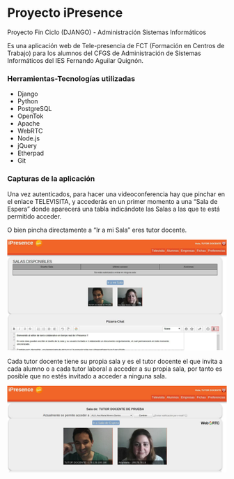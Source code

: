 # Proyecto iPresence
Proyecto Fin Ciclo (DJANGO) - Administración Sistemas Informáticos

Es una aplicación web de Tele-presencia de FCT (Formación en Centros de Trabajo) para los alumnos del CFGS de Administración de Sistemas Informáticos del IES Fernando Aguilar Quignón.

### Herramientas-Tecnologías utilizadas

- Django
- Python
- PostgreSQL
- OpenTok
- Apache
- WebRTC
- Node.js
- jQuery
- Etherpad
- Git

### Capturas de la aplicación

Una vez autenticados, para hacer una videoconferencia hay que pinchar en el enlace TELEVISITA, y accederás en un primer momento a una “Sala de Espera” donde aparecerá una tabla indicándote las Salas a las que te está permitido acceder.

O bien pincha directamente a “Ir a mi Sala” eres tutor docente.

![Sala de espera](https://github.com/toninoes/Proyecto/blob/master/iPresence/static/imagenes/b.jpeg)

Cada tutor docente tiene su propia sala y es el tutor docente el que invita a cada alumno o a cada tutor laboral a acceder a su propia sala, por tanto es posible que no estés invitado a acceder a ninguna sala.

![Sala de Tutor](https://github.com/toninoes/Proyecto/blob/master/iPresence/static/imagenes/a.jpeg)
